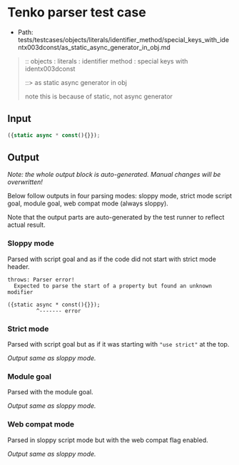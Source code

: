 # Tenko parser test case

- Path: tests/testcases/objects/literals/identifier_method/special_keys_with_identx003dconst/as_static_async_generator_in_obj.md

> :: objects : literals : identifier method : special keys with identx003dconst
>
> ::> as static async generator in obj
>
> note this is because of static, not async generator

## Input

`````js
({static async * const(){}});
`````

## Output

_Note: the whole output block is auto-generated. Manual changes will be overwritten!_

Below follow outputs in four parsing modes: sloppy mode, strict mode script goal, module goal, web compat mode (always sloppy).

Note that the output parts are auto-generated by the test runner to reflect actual result.

### Sloppy mode

Parsed with script goal and as if the code did not start with strict mode header.

`````
throws: Parser error!
  Expected to parse the start of a property but found an unknown modifier

({static async * const(){}});
         ^------- error
`````

### Strict mode

Parsed with script goal but as if it was starting with `"use strict"` at the top.

_Output same as sloppy mode._

### Module goal

Parsed with the module goal.

_Output same as sloppy mode._

### Web compat mode

Parsed in sloppy script mode but with the web compat flag enabled.

_Output same as sloppy mode._
